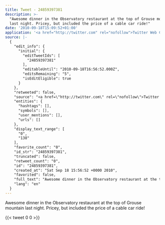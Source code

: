 ```yaml
---
title: Tweet - 24859397381
description: >-
  "Awesome dinner in the Observatory restaurant at the top of Grouse mountain
  last night. Pricey, but included the price of a cable car ride!"
date: '2010-09-18T15:09:52+01:00'
application: '<a href="http://twitter.com" rel="nofollow">Twitter Web Client</a>'
source: |-
  {
    "edit_info": {
      "initial": {
        "editTweetIds": [
          "24859397381"
        ],
        "editableUntil": "2010-09-18T16:56:52.000Z",
        "editsRemaining": "5",
        "isEditEligible": true
      }
    },
    "retweeted": false,
    "source": "<a href=\"http://twitter.com\" rel=\"nofollow\">Twitter Web Client</a>",
    "entities": {
      "hashtags": [],
      "symbols": [],
      "user_mentions": [],
      "urls": []
    },
    "display_text_range": [
      "0",
      "138"
    ],
    "favorite_count": "0",
    "id_str": "24859397381",
    "truncated": false,
    "retweet_count": "0",
    "id": "24859397381",
    "created_at": "Sat Sep 18 15:56:52 +0000 2010",
    "favorited": false,
    "full_text": "Awesome dinner in the Observatory restaurant at the top of Grouse mountain last night. Pricey, but included the price of a cable car ride!",
    "lang": "en"
  }
---
```

Awesome dinner in the Observatory restaurant at the top of Grouse mountain last night. Pricey, but included the price of a cable car ride!
    
{{< tweet 0 0 >}}
    
